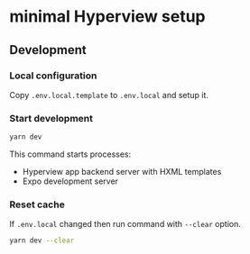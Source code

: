 # minimal Hyperview setup

## Development

### Local configuration

Copy `.env.local.template` to `.env.local` and setup it.

### Start development

```sh
yarn dev
```

This command starts processes:

- Hyperview app backend server with HXML templates
- Expo development server

### Reset cache

If `.env.local` changed then run command with `--clear` option.

```sh
yarn dev --clear
```
